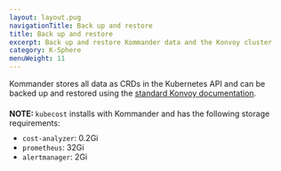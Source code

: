 ```yaml
---
layout: layout.pug
navigationTitle: Back up and restore
title: Back up and restore
excerpt: Back up and restore Kommander data and the Konvoy cluster
category: K-Sphere
menuWeight: 11
---
```


Kommander stores all data as CRDs in the Kubernetes API and can be backed up and restored using the [standard Konvoy documentation](/dkp/konvoy/1.5/backup/). 

<div class="message--note" style="margin-top: 20px;">
<p style="margin-top: 10px; margin-bottom: 0px;"><strong>NOTE: </strong><code>kubecost</code> installs with Kommander and has the following storage requirements:</p>
<ul style="margin-top: 10px; margin-bottom: 0px;">
<li><code>cost-analyzer</code>: 0.2Gi</li>
<li><code>prometheus</code>: 32Gi</li>
<li><code>alertmanager</code>: 2Gi</li>
</ul>
</div>
